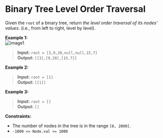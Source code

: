 # Binary Tree Level Order Traversal

Given the `root` of a binary tree, return *the level order traversal of its nodes' values*. (i.e., from left to right, level by level).

 

**Example 1:**  
![image1](https://assets.leetcode.com/uploads/2021/02/19/tree1.jpg)
> **Input:** `root = [3,9,20,null,null,15,7]`  
> **Output:** `[[3],[9,20],[15,7]]`  

**Example 2:**  
> **Input:** `root = [1]`  
> **Output:** `[[1]]`  

**Example 3:**  
> **Input:** `root = []`  
> **Output:** `[]`  
 
**Constraints:**
  * The number of nodes in the tree is in the range `[0, 2000]`.
  * `-1000 <= Node.val <= 1000`
